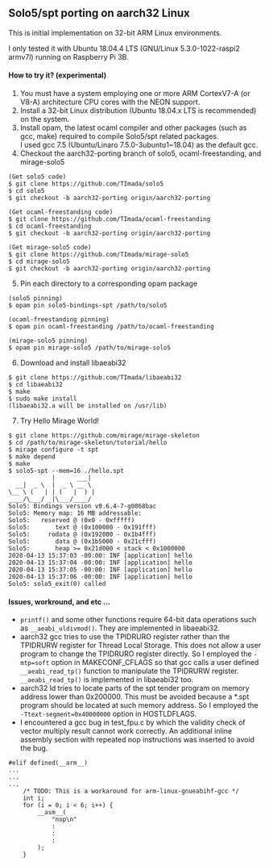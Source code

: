 ## Solo5/spt porting on aarch32 Linux

This is initial implementation on 32-bit ARM Linux environments.

I only tested it with Ubuntu 18.04.4 LTS (GNU/Linux 5.3.0-1022-raspi2 armv7l) running on Raspberry Pi 3B.

#### How to try it? (experimental)

1. You must have a system employing one or more ARM CortexV7-A (or V8-A) architecture CPU cores with the NEON support.
2. Install a 32-bit Linux distribution (Ubuntu 18.04.x LTS is recommended) on the system.
3. Install opam, the latest ocaml compiler and other packages  (such as gcc, make) required to compile Solo5/spt related packages.  
I used gcc 7.5 (Ubuntu/Linaro 7.5.0-3ubuntu1~18.04) as the default gcc.
4. Checkout the aarch32-porting branch of solo5, ocaml-freestanding, and mirage-solo5  
```
(Get solo5 code)
$ git clone https://github.com/TImada/solo5
$ cd solo5
$ git checkout -b aarch32-porting origin/aarch32-porting
```
```
(Get ocaml-freestanding code)
$ git clone https://github.com/TImada/ocaml-freestanding
$ cd ocaml-freestanding
$ git checkout -b aarch32-porting origin/aarch32-porting
```
```
(Get mirage-solo5 code)
$ git clone https://github.com/TImada/mirage-solo5
$ cd mirage-solo5
$ git checkout -b aarch32-porting origin/aarch32-porting
```
5. Pin each directory to a corresponding opam package
```
(solo5 pinning)
$ opam pin solo5-bindings-spt /path/to/solo5
```
```
(ocaml-freestanding pinning)
$ opam pin ocaml-freestanding /path/to/ocaml-freestanding
```
```
(mirage-solo5 pinning)
$ opam pin mirage-solo5 /path/to/mirage-solo5
```
6. Download and install libaeabi32
```
$ git clone https://github.com/TImada/libaeabi32
$ cd libaeabi32
$ make
$ sudo make install
(libaeabi32.a will be installed on /usr/lib)
```
7. Try Hello Mirage World!
```
$ git clone https://github.com/mirage/mirage-skeleton
$ cd /path/to/mirage-skeleton/tutorial/hello
$ mirage configure -t spt
$ make depend
$ make
$ solo5-spt --mem=16 ./hello.spt
            |      ___|
  __|  _ \  |  _ \ __ \
\__ \ (   | | (   |  ) |
____/\___/ _|\___/____/
Solo5: Bindings version v0.6.4-7-g0868bac
Solo5: Memory map: 16 MB addressable:
Solo5:   reserved @ (0x0 - 0xfffff)
Solo5:       text @ (0x100000 - 0x191fff)
Solo5:     rodata @ (0x192000 - 0x1b4fff)
Solo5:       data @ (0x1b5000 - 0x21cfff)
Solo5:       heap >= 0x21d000 < stack < 0x1000000
2020-04-13 15:37:03 -00:00: INF [application] hello
2020-04-13 15:37:04 -00:00: INF [application] hello
2020-04-13 15:37:05 -00:00: INF [application] hello
2020-04-13 15:37:06 -00:00: INF [application] hello
Solo5: solo5_exit(0) called
```

#### Issues, workround, and etc ...
- `printf()` and some other functions require 64-bit data operations such as `__aeabi_uldivmod()`. They are implemented in libaeabi32.
- aarch32 gcc tries to use the TPIDRURO register rather than the TPIDRURW register for Thread Local Storage. This does not allow a user program to change the TPIDRURO register directly. So I employed the `-mtp=soft` option in MAKECONF\_CFLAGS so that gcc calls a user defined `__aeabi_read_tp()` function to manipulate the TPIDRURW  register. `__aeabi_read_tp()` is implemented in libaeabi32 too.
- aarch32 ld tries to locate parts of the spt tender program on memory address lower than 0x200000. This must be avoided because a \*.spt program should be located at such memory address. So I employed the `-Ttext-segment=0x40000000` option in HOSTLDFLAGS.
- I encountered a gcc bug in test\_fpu.c by which the validity check of vector multiply result cannot work correctly. An additional inline assembly section with repeated nop instructions was inserted to avoid the bug.
```
#elif defined(__arm__)
...
...
...
    /* TODO: This is a workaround for arm-linux-gnueabihf-gcc */
    int i;
    for (i = 0; i < 6; i++) {
        __asm__(
            "nop\n"
            :
            :
            :
        );
    }
```
